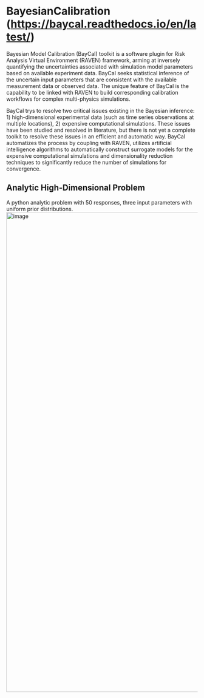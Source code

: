# BayesianCalibration (https://baycal.readthedocs.io/en/latest/)

Bayesian Model Calibration (BayCal) toolkit is a software plugin for Risk Analysis Virtual Environment (RAVEN) framework, arming at inversely quantifying the uncertainties associated with simulation model parameters based on available experiment data. BayCal seeks statistical inference of the uncertain input parameters that are consistent with the available measurement data or observed data. The unique feature of BayCal is the capability to be linked with RAVEN to build corresponding calibration workflows for complex multi-physics simulations. 

BayCal trys to resolve two critical issues existing in the Bayesian inference: 1) high-dimensional experimental data (such as time series observations at multiple locations), 2) expensive computational simulations. These issues have been studied and resolved in literature, but there is not yet a complete toolkit to resolve these issues in an efficient and automatic way. BayCal automatizes the process by coupling with RAVEN, utilizes artificial intelligence algorithms to automatically construct surrogate models for the expensive computational simulations and dimensionality reduction techniques to significantly reduce the number of simulations for convergence.

## Analytic High-Dimensional Problem
A python analytic problem with 50 responses, three input parameters with uniform prior distributions.
<img width="1265" alt="image" src="https://github.com/idaholab/BayCal/assets/7321071/209f2a75-def5-488c-a923-7d4ac03cafb8">
